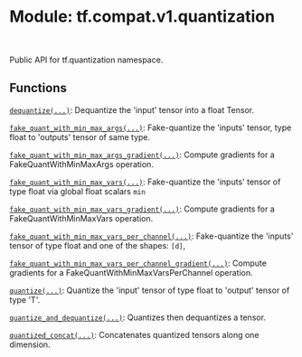 <div itemscope itemtype="http://developers.google.com/ReferenceObject">
<meta itemprop="name" content="tf.compat.v1.quantization" />
<meta itemprop="path" content="Stable" />
</div>

# Module: tf.compat.v1.quantization


<table class="tfo-notebook-buttons tfo-api" align="left">
</table>



Public API for tf.quantization namespace.



## Functions

[`dequantize(...)`](../../../tf/quantization/dequantize.md): Dequantize the 'input' tensor into a float Tensor.

[`fake_quant_with_min_max_args(...)`](../../../tf/quantization/fake_quant_with_min_max_args.md): Fake-quantize the 'inputs' tensor, type float to 'outputs' tensor of same type.

[`fake_quant_with_min_max_args_gradient(...)`](../../../tf/quantization/fake_quant_with_min_max_args_gradient.md): Compute gradients for a FakeQuantWithMinMaxArgs operation.

[`fake_quant_with_min_max_vars(...)`](../../../tf/quantization/fake_quant_with_min_max_vars.md): Fake-quantize the 'inputs' tensor of type float via global float scalars `min`

[`fake_quant_with_min_max_vars_gradient(...)`](../../../tf/quantization/fake_quant_with_min_max_vars_gradient.md): Compute gradients for a FakeQuantWithMinMaxVars operation.

[`fake_quant_with_min_max_vars_per_channel(...)`](../../../tf/quantization/fake_quant_with_min_max_vars_per_channel.md): Fake-quantize the 'inputs' tensor of type float and one of the shapes: `[d]`,

[`fake_quant_with_min_max_vars_per_channel_gradient(...)`](../../../tf/quantization/fake_quant_with_min_max_vars_per_channel_gradient.md): Compute gradients for a FakeQuantWithMinMaxVarsPerChannel operation.

[`quantize(...)`](../../../tf/quantization/quantize.md): Quantize the 'input' tensor of type float to 'output' tensor of type 'T'.

[`quantize_and_dequantize(...)`](../../../tf/quantization/quantize_and_dequantize.md): Quantizes then dequantizes a tensor.

[`quantized_concat(...)`](../../../tf/quantization/quantized_concat.md): Concatenates quantized tensors along one dimension.



